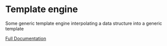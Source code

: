 # Template engine

Some generic template engine interpolating a data structure into a generic template

[Full Documentation](https://sebps.gitbook.io/template-engine)
